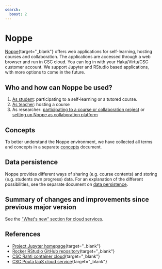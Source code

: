 ```yaml
---
search:
  boost: 2
---
```


# Noppe

[Noppe](https://noppe.csc.fi){target="_blank"} offers web applications for self-learning, hosting courses 
and collaboration. The applications are accessed through a web browser and run in CSC cloud. You can log
in with your Haka/Virtu/CSC customer account. We support Jupyter and RStudio based applications, with more options to 
come in the future.

## Who and how can Noppe be used?

1. [As student](guide_for_students.md): participating to a self-learning or a tutored course.
2. [As teacher](guide_for_teachers.md): hosting a course
3. As researcher: [participating to a course or collaboration project](guide_for_students.md) or [setting up Noppe as collaboration platform](guide_for_teachers.md)

## Concepts

To better understand the Noppe environment, we have collected all terms and concepts in 
a separate [concepts](concepts.md) document.

## Data persistence

Noppe provides different ways of sharing (e.g. course contents) and storing (e.g. students own progress) data. For an explanation of the different possibilities, see the separate document on [data persistence](data_persistence.md).

## Summary of changes and improvements since previous major version

See the ["What's new" section for cloud services](../../support/whats-new.md).

## References

* [Project Jupyter homepage](https://jupyter.org/){target="_blank"}
* [Rocker RStudio GitHub repository](https://github.com/rocker-org/rocker){target="_blank"}
* [CSC Rahti container cloud](../rahti/index.md){target="_blank"}
* [CSC Pouta IaaS cloud service](../pouta/index.md){target="_blank"}
